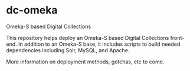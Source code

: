 # dc-omeka
Omeka-S based Digital Collections

This repository helps deploy an Omeka-S based Digital Collections front-end. In addition to an Omeka-S base, it includes scripts to build needed dependencies including Solr, MySQL, and Apache.

More information on deployment methods, gotchas, etc to come.
